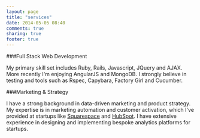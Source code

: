 ```yaml
---
layout: page
title: "services"
date: 2014-05-05 08:40
comments: true
sharing: true
footer: true
---
```


###Full Stack Web Development

My primary skill set includes Ruby, Rails, Javascript, JQuery and AJAX. More recently I'm enjoying AngularJS and MongoDB. I strongly believe in testing and tools such as Rspec, Capybara, Factory Girl and Cucumber.

###Marketing & Strategy

I have a strong background in data-driven marketing and product strategy. My expertise is in marketing automation and customer activation, which I've provided at startups like [Squarespace](http://squarespace.com/) and [HubSpot](http://www.hubspot.com/). I have extensive experience in designing and implementing bespoke analytics platforms for startups.